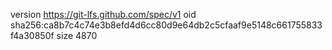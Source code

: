 version https://git-lfs.github.com/spec/v1
oid sha256:ca8b7c4c74e3b8efd4d6cc80d9e64db2c5cfaaf9e5148c661755833f4a30850f
size 4870
